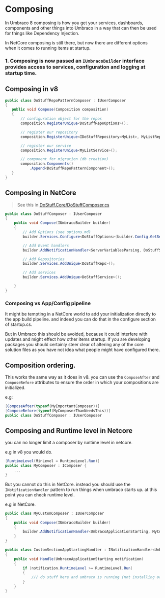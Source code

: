 # Composing
In Umbraco 8 composing is how you get your services, dashboards, components and other things into Umbraco in a way that can then be used for things like Dependency Injection. 

In NetCore composing is still there, but now there are different options when it comes to running items at startup.

### 1. Composing is now passed an `IUmbracoBuilder` interface provides access to services, configuration and logging at startup time. 

## Composing in v8

 ```cs
 public class DoStuffRepoPatternComposer : IUserComposer
{
    public void Compose(Composition composition)
    {
        // configuration object for the repos
        composition.RegisterUnique<DoStuffRepoOptions>();

        // register our repository
        composition.RegisterUnique<IDoStuffRepository<MyList>, MyListRepo>();

        // register our service 
        composition.RegisterUnique<MyListService>();

        // component for migration (db creation)
        composition.Components()
            .Append<DoStuffRepoPatternComponent>();
    }
}
```

## Composing in NetCore
> See this in [DoStuff.Core/DoStuffComposer.cs](../src/DoStuff.Core/DoStuffComposer.cs)

```cs
public class DoStuffComposer : IUserComposer
{
    public void Compose(IUmbracoBuilder builder)
    {
        // Add Options (see options.md)
        builder.Services.Configure<DoStuffOptions>(builder.Config.GetSection(DoStuffOptions.DoStuffSection));

        // Add Event handlers
        builder.AddNotificationHandler<ServerVariablesParsing, DoStuffServerVariablesNotifcationHandler>();

        // Add Repositories
        builder.Services.AddUnique<DoStuffRepo>();

        // Add services
        builder.Services.AddUnique<DoStuffService>();

    }
}
```

### Composing vs App/Config pipeline
It might be tempting in a NetCore world to add your initialization directly to the app build pipeline. and indeed you can do that in the configure section of startup.cs. 

But in Umbraco this should be avoided, because it could interfere with updates and might effect how other items startup. If you are developing packages you should certainly steer clear of altering any of the core solution files as you have not idea what people might have configured there.

## Composition ordering. 
This works the same way as it does in v8. you can use the `ComposeAfter` and `ComposeBefore` attributes to ensure the order in which your compositions are initialized.

e.g:

```cs
[ComposeAfter(typeof(MyImportantComposer))]
[ComposeBefore(typeof(MyComposerThanNeedsThis))]
public class DoStuffComposer : IUserComposer 
```


## Composing and Runtime level in Netcore
you can no longer limit a composer by runtime level in netcore.

e.g in v8 you would do. 
```cs
[RuntimeLevel(MinLevel = RuntimeLevel.Run)]
public class MyComposer : IComposer {
    ...
}
```

But you cannot do this in NetCore. instead you should use the `INotificationHandler` pattern to run things when umbraco starts up. at this point you can check runtime level.

e.g in NetCore.
```cs
public class MyCustomComposer : IUserComposer
{
    public void Compose(IUmbracoBuilder builder)
    {
        builder.AddNotificationHandler<UmbracoApplicationStarting, MyCustomAppStartingHandler>();
    }
}

public class CustomSectionAppStartingHandler : INotificationHandler<UmbracoApplicationStarting>
{
    public void Handle(UmbracoApplicationStarting notification)
    {
        if (notification.RuntimeLevel >= RuntimeLevel.Run) 
        {
            /// do stuff here and umbraco is running (not installing or updating)
        }
    }
}

```

